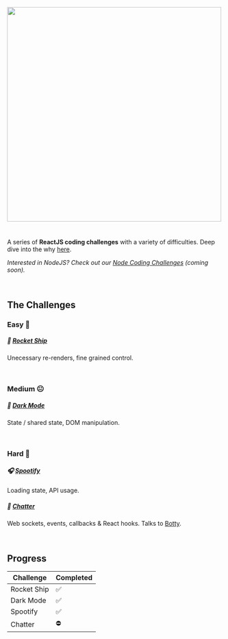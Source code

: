 <img src="https://puu.sh/HyrmV/95c458d9d9.png" width=500 />

#

A series of **ReactJS coding challenges** with a variety of difficulties. Deep dive into the why [here](https://dev.to/alexgurr/react-coding-challenges-for-interviews-beginners-1hlk).

_Interested in NodeJS? Check out our [Node Coding Challenges](https://github.com/alexgurr/node-coding-challenges) (coming soon)._

&nbsp;

## The Challenges

### Easy 🙂

##### 🚀 [Rocket Ship](https://github.com/alexgurr/react-coding-challenges/tree/master/rocket-ship)

Unecessary re-renders, fine grained control.

&nbsp;

### Medium 😐

##### 🌙 [Dark Mode](https://github.com/alexgurr/react-coding-challenges/tree/master/dark-mode)

State / shared state, DOM manipulation.

&nbsp;

### Hard 😬

##### 🎧 [Spootify](https://github.com/alexgurr/react-coding-challenges/tree/master/spootify)

Loading state, API usage.

##### 🤖 [Chatter](https://github.com/alexgurr/react-coding-challenges/tree/master/chatter)

Web sockets, events, callbacks & React hooks. Talks to [Botty](https://github.com/alexgurr/botty).

&nbsp;

## Progress

| Challenge   | Completed |
| ----------- | --------- |
| Rocket Ship | ✅        |
| Dark Mode   | ✅        |
| Spootify    | ✅        |
| Chatter     | ⛔️       |
